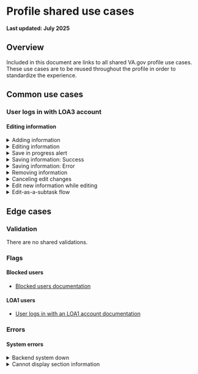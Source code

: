 # Profile shared use cases
**Last updated: July 2025**

## Overview
Included in this document are links to all shared VA.gov profile use cases. These use cases are to be reused throughout the profile in order to standardize the experience.


## Common use cases
### User logs in with LOA3 account
#### Editing information
<details><summary>Adding information</summary>

- **Use case:** For each section without information on file, i.e. a `null` value, the user will see the name of the section and prompt to edit their information to add [section information]. Clicking the Edit button will put the section into an inline edit mode.
- Links to designs
   - [Personal information](https://www.figma.com/design/qfyUmEOVawplgrEKYKFp0f/Profile---Personal-information?node-id=929-10407&t=IxDeELaasWg4dcVS-1)
   - [Contact information](https://www.figma.com/design/bFdl7MEIda4ExZIQuot84r/Profile---Contact-Information?node-id=3123-35605&t=F4OLpadUve3wNj4c-1)

</details>


<details><summary>Editing information</summary>

- **Use case:** Clicking the Edit button will put the section into edit mode and reveal the editable fields inline. If there are input errors they show inline with the input field.
- Links to designs
   - [Personal information: Preferred name](https://www.figma.com/design/qfyUmEOVawplgrEKYKFp0f/Profile---Personal-information?node-id=927-7211&t=IxDeELaasWg4dcVS-1)
   - [Personal information: Messages signature](https://www.figma.com/design/qfyUmEOVawplgrEKYKFp0f/Profile---Personal-information?node-id=930-4389&t=IxDeELaasWg4dcVS-1)
   - [Contact information: Address](https://www.figma.com/design/bFdl7MEIda4ExZIQuot84r/Profile---Contact-Information?node-id=3123-35977&t=HML77KqMVILaoozm-1)
   - [Contact information: Phone number](https://www.figma.com/design/bFdl7MEIda4ExZIQuot84r/Profile---Contact-Information?node-id=3130-24667&t=HML77KqMVILaoozm-1)
   - [Contact information: Email address](https://www.figma.com/design/bFdl7MEIda4ExZIQuot84r/Profile---Contact-Information?node-id=3132-24668&t=HML77KqMVILaoozm-1)
   - [Direct deposit: Bank account information](https://www.figma.com/design/CUR39JNnF2CS8SidGiWmYG/Profile---Direct-Deposit?node-id=2424-4026&t=aMXjAiZgP3LKZGhy-1)

</details>


<details><summary>Save in progress alert</summary>

- **Use case:** Loading button shows while the users information is in the process of being saved. Field value and buttons are hidden since there is an action in progress.
- **Format:** [Loading indicator in button](https://design.va.gov/components/loading-indicator)
- [Link to designs](https://www.figma.com/design/Byfu9NRKXCtXN3DuMYguKI/Authenticated-Experience-Team-Symbols?node-id=1027-1606&t=lV1Oua0bfedXY6kj-1)

</details>


<details><summary>Saving information: Success</summary>

- **Use case:** When the user selects the Save button, and the form successfully saves, the user is returned to read mode and a slim success alert displays below the section header or sub header.
- **Format:** [Slim success alert](https://design.va.gov/components/alert/#examples---slim-alert)
- Links to designs
   - [Input success message](https://www.figma.com/design/Byfu9NRKXCtXN3DuMYguKI/Authenticated-Experience-Team-Symbols?node-id=1027-2055&t=lV1Oua0bfedXY6kj-1)
   - [Checkbox success message](https://www.figma.com/design/Byfu9NRKXCtXN3DuMYguKI/Authenticated-Experience-Team-Symbols?node-id=1065-1047&t=lqkwKLq2YPQjoDrR-1)

</details>


<details><summary>Saving information: Error</summary>

- **Use case:** When the user selects the Save button, and the form does not save, the user is returned to edit mode and a slim error alert displays below the section header or sub header.
- **Format:** [Slim error alert](https://design.va.gov/components/alert/#examples---slim-alert)
- Links to designs
   - [Input error message](https://www.figma.com/design/Byfu9NRKXCtXN3DuMYguKI/Authenticated-Experience-Team-Symbols?node-id=1034-634&t=lV1Oua0bfedXY6kj-1)
   - [Checkbox error message](https://www.figma.com/design/Byfu9NRKXCtXN3DuMYguKI/Authenticated-Experience-Team-Symbols?node-id=1065-1043&t=lqkwKLq2YPQjoDrR-1)

</details>


<details><summary>Removing information</summary>

- **Use case:** All information in the profile that is added, other than below mentioned, can be removed. Upon removal the user is shown a prompt to confirm that they wish to remove the information. Content varies based on page.
   - Preferred name and Mailing address cannot be removed from profile once they are added.
- **Format:** [Warning modal](https://design.va.gov/components/modal/#warning)
- Links to designs
   - [Personal information: Messages signature](https://www.figma.com/design/qfyUmEOVawplgrEKYKFp0f/Profile---Personal-information?node-id=960-8794&t=9hBujFpHXKuiKNte-1)
   - [Contact information: All sections](https://www.figma.com/design/bFdl7MEIda4ExZIQuot84r/Profile---Contact-Information?node-id=3143-17044&t=F4OLpadUve3wNj4c-1)

</details>


<details><summary>Canceling edit changes</summary>

- **Use case:** If a user has made changes to any form field, and the field is correctly and completely filled out, they'll see a modal warning message asking to confirm if they want to cancel their changes.
- **Format:** [Warning modal](https://design.va.gov/components/modal/#warning)
- [Link to designs](https://www.figma.com/design/Byfu9NRKXCtXN3DuMYguKI/Authenticated-Experience-Team-Symbols?node-id=1034-3377&t=lV1Oua0bfedXY6kj-1)
- **Content:**

Header: Cancel changes?

You haven’t finished editing and saving the changes to your [H3 section title]. If you cancel now, we won’t save your changes.

Primary button: Yes, cancel my changes

Secondary button: No, go back to editing

</details>


<details><summary>Edit new information while editing</summary>

- **Use case:** If a user attempts to edit a different data point on the page, a modal will trigger informing them they have to complete their action first before starting a new one.
- **Format:** [Warning modal](https://design.va.gov/components/modal/#warning)
- [Link to designs](https://www.figma.com/design/Byfu9NRKXCtXN3DuMYguKI/Authenticated-Experience-Team-Symbols?node-id=1034-4134&t=lV1Oua0bfedXY6kj-1)
- **Content:**

Header: Save or cancel your edits to [H3 section header]

Before you can edit a new section of your profile, you need to save or cancel your edits to your [H3 section header]. If you cancel, we won't save your in-progress edits.

Primary button: OK

</details>


<details><summary>Edit-as-a-subtask flow</summary>

- **Use case:** If a user edits their contact information (email, address, phone) not on the Contact information page, they will launch the edit-as-a-subtask flow. The flow is a single question flow that updates their contact information then directs the user back to the page. [Link to product documentation.](https://github.com/department-of-veterans-affairs/va.gov-team/tree/master/products/identity-personalization/profile/editing-as-a-subtask)
- **Status code:** TBD
- **Format:** See designs
- [Links to designs](https://www.figma.com/design/Byfu9NRKXCtXN3DuMYguKI/Authenticated-Experience-Team-Symbols?node-id=1068-1140&t=lqkwKLq2YPQjoDrR-1)
- [Link to code]
- **Content:** See designs

</details>


## Edge cases
### Validation
There are no shared validations.


### Flags
#### Blocked users
- [Blocked users documentation](https://github.com/department-of-veterans-affairs/va.gov-team/blob/master/products/identity-personalization/profile/use-cases/blocked-account.md)

#### LOA1 users
- [User logs in with an LOA1 account documentation](https://github.com/department-of-veterans-affairs/va.gov-team/blob/master/products/identity-personalization/profile/use-cases/loa1-user.md)


### Errors
#### System errors
<details><summary>Backend system down</summary>

- **Use case:** Cannot connect to the back end.
- **Format:** [Warning alert component](https://design.va.gov/components/alert/#warning-alert)
- [Link to designs](https://www.figma.com/design/Byfu9NRKXCtXN3DuMYguKI/Authenticated-Experience-Team-Symbols?node-id=1023-8131&t=Y5BxBeNwoH5knO1K-1)
- **Content:**

H2: This page isn't available right now

We’re sorry. Something went wrong on our end. Refresh this page or try again later.	

</details>


<details><summary>Cannot display section information</summary>

- **Use case:** Backend systems that control the individual sections on the pages is down. A slim warning message appears inline under the section header or sub header. It is possible for multiple errors to appear at the same time.
- **Format:** [Warning alert component](https://design.va.gov/components/alert/#warning-alert)
- [Link to designs](https://www.figma.com/design/Byfu9NRKXCtXN3DuMYguKI/Authenticated-Experience-Team-Symbols?node-id=1042-894&t=2aUKNsBhABYqSK6e-1)
- **Content:**

We're sorry. Something went wrong on our end and we can't load your [h3 section header]. Try again later.

</details>
